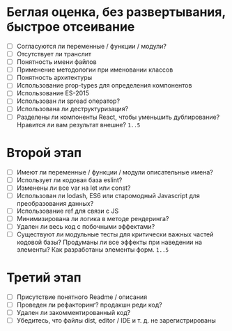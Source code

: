 # Беглая оценка, без развертывания, быстрое отсеивание
- [ ] Согласуются ли переменные / функции / модули?
- [ ] Отсутствует ли транслит
- [ ] Понятность имени файлов
- [ ] Применение методологии при именовании классов
- [ ] Понятность архитектуры
- [ ] Использование prop-types для определения компонентов
- [ ] Использование ES-2015
- [ ] Использован ли spread оператор?
- [ ] Использована ли деструктуризация?
- [ ] Разделены ли компоненты React, чтобы уменьшить дублирование?
Нравится ли вам результат внешне? `1..5`

# Второй этап
- [ ] Имеют ли переменные / функции / модули описательные имена?
- [ ] Использует ли кодовая база eslint?
- [ ] Изменены ли все var на let или const?
- [ ] Использован ли lodash, ES6 или старомодный Javascript для преобразования данных?
- [ ] Использование ref для связи с JS
- [ ] Минимизирована ли логика в методе рендеринга?
- [ ] Удален ли весь код с побочными эффектами?
- [ ] Существуют ли модульные тесты для критически важных частей кодовой базы?
Продуманы ли все эффекты при наведении на элементы? Как разработаны элементы форм. `1..5`

# Третий этап
- [ ] Присутствие понятного Readme / описания
- [ ] Проведен ли рефакторинг? продакшн реди код?
- [ ] Удален ли закомментированный код?
- [ ] Убедитесь, что файлы dist, editor / IDE и т. д. не зарегистрированы

